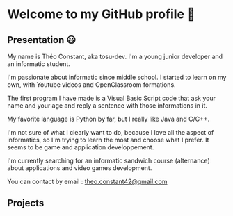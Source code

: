 # Welcome to my GitHub profile 👋

## Presentation 😃
My name is Théo Constant, aka tosu-dev. I'm a young junior developer and an informatic student.

I'm passionate about informatic since middle school. I started to learn on my own, with Youtube videos and OpenClassroom formations. 

The first program I have made is a Visual Basic Script code that ask your name and your age and reply a sentence with those informations in it. 

My favorite language is Python by far, but I really like Java and C/C++.

I'm not sure of what I clearly want to do, because I love all the aspect of informatics, so I'm trying to learn the most and choose what I prefer. It seems to be game and application developpement.

I'm currently searching for an informatic sandwich course (alternance) about applications and video games development.

You can contact by email : theo.constant42@gmail.com


## Projects

<!--
**tosu-dev/tosu-dev** is a ✨ _special_ ✨ repository because its `README.md` (this file) appears on your GitHub profile.

Here are some ideas to get you started:

- 🔭 I’m currently working on ...
- 🌱 I’m currently learning ...
- 👯 I’m looking to collaborate on ...
- 🤔 I’m looking for help with ...
- 💬 Ask me about ...
- 📫 How to reach me: ...
- 😄 Pronouns: ...
- ⚡ Fun fact: ...
-->
